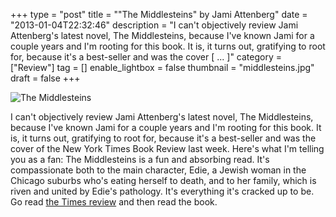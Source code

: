 +++
type = "post"
title = "\"The Middlesteins\" by Jami Attenberg"
date = "2013-01-04T22:32:46"
description = "I can't objectively review Jami Attenberg's latest novel, The Middlesteins, because I've known Jami for a couple years and I'm rooting for this book. It is, it turns out, gratifying to root for, because it's a best-seller and was the cover [ ... ]"
category = ["Review"]
tag = []
enable_lightbox = false
thumbnail = "middlesteins.jpg"
draft = false
+++

<p><img style="display:block; margin-left:auto; margin-right:auto;" src="middlesteins.jpg" alt="The Middlesteins" title="middlesteins.jpg" border="0"   /></p>
<p>I can't objectively review Jami Attenberg's latest novel, The Middlesteins, because I've known Jami for a couple years and I'm rooting for this book. It is, it turns out, gratifying to root for, because it's a best-seller and was the cover of the New York Times Book Review last week. Here's what I'm telling you as a fan: The Middlesteins is a fun and absorbing read. It's compassionate both to the main character, Edie, a Jewish woman in the Chicago suburbs who's eating herself to death, and to her family, which is riven and united by Edie's pathology. It's everything it's cracked up to be. Go read <a href="http://www.nytimes.com/2012/12/30/books/review/the-middlesteins-by-jami-attenberg.html">the Times review</a> and then read the book.</p>
